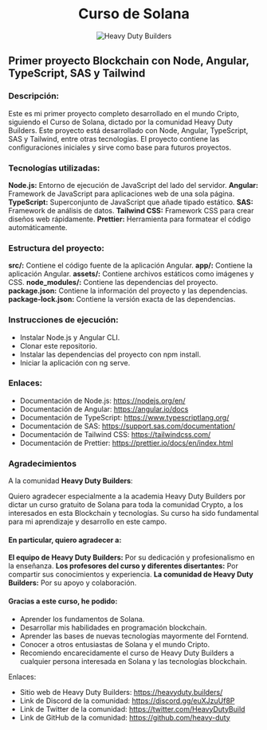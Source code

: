 <div align="center">

# Curso de Solana
![Heavy Duty Builders](https://heavyduty.builders/assets/images/logo.webp)

</div>


## Primer proyecto Blockchain con Node, Angular, TypeScript, SAS y Tailwind

### Descripción:

Este es mi primer proyecto completo  desarrollado en el mundo Cripto, siguiendo el Curso de Solana, dictado por la comunidad Heavy Duty Builders. Este proyecto está desarrollado con Node, Angular, TypeScript, SAS y Tailwind, entre otras tecnologías. El proyecto contiene las configuraciones iniciales y sirve como base para futuros proyectos.

### Tecnologías utilizadas:

**Node.js:** Entorno de ejecución de JavaScript del lado del servidor.
**Angular:** Framework de JavaScript para aplicaciones web de una sola página.
**TypeScript:** Superconjunto de JavaScript que añade tipado estático.
**SAS:** Framework de análisis de datos.
**Tailwind CSS:** Framework CSS para crear diseños web rápidamente.
**Prettier:** Herramienta para formatear el código automáticamente.

### Estructura del proyecto:

**src/:** Contiene el código fuente de la aplicación Angular.
**app/:** Contiene la aplicación Angular.
**assets/:** Contiene archivos estáticos como imágenes y CSS.
**node_modules/:** Contiene las dependencias del proyecto.
**package.json:** Contiene la información del proyecto y las dependencias.
**package-lock.json:** Contiene la versión exacta de las dependencias.

### Instrucciones de ejecución:

* Instalar Node.js y Angular CLI.
* Clonar este repositorio.
* Instalar las dependencias del proyecto con npm install.
* Iniciar la aplicación con ng serve.

### Enlaces:

* Documentación de Node.js: https://nodejs.org/en/
* Documentación de Angular: https://angular.io/docs
* Documentación de TypeScript: https://www.typescriptlang.org/
* Documentación de SAS: https://support.sas.com/documentation/
* Documentación de Tailwind CSS: https://tailwindcss.com/
* Documentación de Prettier: https://prettier.io/docs/en/index.html

### Agradecimientos

A la comunidad **Heavy Duty Builders**:

Quiero agradecer especialmente a la academia Heavy Duty Builders por dictar un curso gratuito de Solana para toda la comunidad Crypto, a los interesados en esta Blockchain y tecnologías. Su curso ha sido fundamental para mi aprendizaje y desarrollo en este campo.

#### En particular, quiero agradecer a:

**El equipo de Heavy Duty Builders:** Por su dedicación y profesionalismo en la enseñanza.
**Los profesores del curso y diferentes disertantes:** Por compartir sus conocimientos y experiencia.
**La comunidad de Heavy Duty Builders:** Por su apoyo y colaboración.

#### Gracias a este curso, he podido:

* Aprender los fundamentos de Solana.
* Desarrollar mis habilidades en programación blockchain.
* Aprender las bases de nuevas tecnologías mayormente del Forntend.
* Conocer a otros entusiastas de Solana y el mundo Cripto.
* Recomiendo encarecidamente el curso de Heavy Duty Builders a cualquier persona interesada en Solana y las tecnologías blockchain.

Enlaces:

* Sitio web de Heavy Duty Builders: https://heavyduty.builders/
* Link de Discord de la comunidad: https://discord.gg/euXJzuUf8P
* Link de Twitter de la comunidad: https://twitter.com/HeavyDutyBuild
* Link de GitHub de la comunidad: https://github.com/heavy-duty